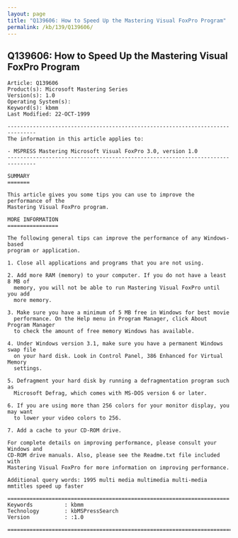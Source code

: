 ```yaml
---
layout: page
title: "Q139606: How to Speed Up the Mastering Visual FoxPro Program"
permalink: /kb/139/Q139606/
---
```


## Q139606: How to Speed Up the Mastering Visual FoxPro Program

	Article: Q139606
	Product(s): Microsoft Mastering Series
	Version(s): 1.0
	Operating System(s): 
	Keyword(s): kbmm
	Last Modified: 22-OCT-1999
	
	-------------------------------------------------------------------------------
	The information in this article applies to:
	
	- MSPRESS Mastering Microsoft Visual FoxPro 3.0, version 1.0 
	-------------------------------------------------------------------------------
	
	SUMMARY
	=======
	
	This article gives you some tips you can use to improve the performance of the
	Mastering Visual FoxPro program.
	
	MORE INFORMATION
	================
	
	The following general tips can improve the performance of any Windows-based
	program or application.
	
	1. Close all applications and programs that you are not using.
	
	2. Add more RAM (memory) to your computer. If you do not have a least 8 MB of
	  memory, you will not be able to run Mastering Visual FoxPro until you add
	  more memory.
	
	3. Make sure you have a minimum of 5 MB free in Windows for best movie
	  performance. On the Help menu in Program Manager, click About Program Manager
	  to check the amount of free memory Windows has available.
	
	4. Under Windows version 3.1, make sure you have a permanent Windows swap file
	  on your hard disk. Look in Control Panel, 386 Enhanced for Virtual Memory
	  settings.
	
	5. Defragment your hard disk by running a defragmentation program such as
	  Microsoft Defrag, which comes with MS-DOS version 6 or later.
	
	6. If you are using more than 256 colors for your monitor display, you may want
	  to lower your video colors to 256.
	
	7. Add a cache to your CD-ROM drive.
	
	For complete details on improving performance, please consult your Windows and
	CD-ROM drive manuals. Also, please see the Readme.txt file included with
	Mastering Visual FoxPro for more information on improving performance.
	
	Additional query words: 1995 multi media multimedia multi-media mmtitles speed up faster
	
	======================================================================
	Keywords          : kbmm 
	Technology        : kbMSPressSearch
	Version           : :1.0
	
	=============================================================================
	
